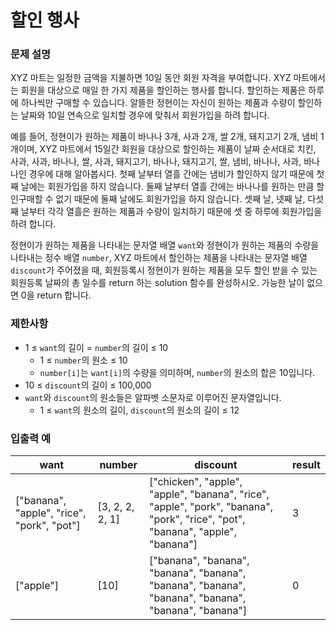 # 할인 행사

### 문제 설명

XYZ 마트는 일정한 금액을 지불하면 10일 동안 회원 자격을 부여합니다. XYZ 마트에서는 회원을 대상으로 매일 한 가지 제품을 할인하는 행사를 합니다. 할인하는 제품은 하루에 하나씩만 구매할 수 있습니다. 알뜰한 정현이는 자신이 원하는 제품과 수량이 할인하는 날짜와 10일 연속으로 일치할 경우에 맞춰서 회원가입을 하려 합니다.

예를 들어, 정현이가 원하는 제품이 바나나 3개, 사과 2개, 쌀 2개, 돼지고기 2개, 냄비 1개이며, XYZ 마트에서 15일간 회원을 대상으로 할인하는 제품이 날짜 순서대로 치킨, 사과, 사과, 바나나, 쌀, 사과, 돼지고기, 바나나, 돼지고기, 쌀, 냄비, 바나나, 사과, 바나나인 경우에 대해 알아봅시다. 첫째 날부터 열흘 간에는 냄비가 할인하지 않기 때문에 첫째 날에는 회원가입을 하지 않습니다. 둘째 날부터 열흘 간에는 바나나를 원하는 만큼 할인구매할 수 없기 때문에 둘째 날에도 회원가입을 하지 않습니다. 셋째 날, 넷째 날, 다섯째 날부터 각각 열흘은 원하는 제품과 수량이 일치하기 때문에 셋 중 하루에 회원가입을 하려 합니다.

정현이가 원하는 제품을 나타내는 문자열 배열 `want`와 정현이가 원하는 제품의 수량을 나타내는 정수 배열 `number`, XYZ 마트에서 할인하는 제품을 나타내는 문자열 배열 `discount`가 주어졌을 때, 회원등록시 정현이가 원하는 제품을 모두 할인 받을 수 있는 회원등록 날짜의 총 일수를 return 하는 solution 함수를 완성하시오. 가능한 날이 없으면 0을 return 합니다.

### 제한사항

- 1 ≤ `want`의 길이 = `number`의 길이 ≤ 10
  - 1 ≤ `number`의 원소 ≤ 10
  - `number[i]`는 `want[i]`의 수량을 의미하며, `number`의 원소의 합은 10입니다.
- 10 ≤ `discount`의 길이 ≤ 100,000
- `want`와 `discount`의 원소들은 알파벳 소문자로 이루어진 문자열입니다.
  - 1 ≤ `want`의 원소의 길이, `discount`의 원소의 길이 ≤ 12

### 입출력 예

| want                                       | number          | discount                                                                                                                       | result |
| ------------------------------------------ | --------------- | ------------------------------------------------------------------------------------------------------------------------------ | ------ |
| ["banana", "apple", "rice", "pork", "pot"] | [3, 2, 2, 2, 1] | ["chicken", "apple", "apple", "banana", "rice", "apple", "pork", "banana", "pork", "rice", "pot", "banana", "apple", "banana"] | 3      |
| ["apple"]                                  | [10]            | ["banana", "banana", "banana", "banana", "banana", "banana", "banana", "banana", "banana", "banana"]                           | 0      |
